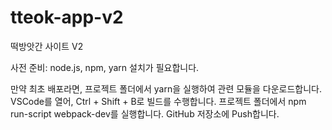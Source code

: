 # tteok-app-v2
떡방앗간 사이트 V2


사전 준비: node.js, npm, yarn 설치가 필요합니다.

만약 최초 배포라면, 프로젝트 폴더에서 yarn을 실행하여 관련 모듈을 다운로드합니다.
VSCode를 열어, Ctrl + Shift + B로 빌드를 수행합니다.
프로젝트 폴더에서 npm run-script webpack-dev를 실행합니다.
GitHub 저장소에 Push합니다.

